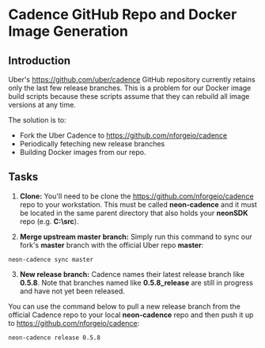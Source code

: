 # Cadence GitHub Repo and Docker Image Generation

## Introduction

Uber's https://github.com/uber/cadence GitHub repository currently retains only the last few release branches.  This is a problem for our Docker image build scripts because these scripts assume that they can rebuild all image versions at any time.

The solution is to:

* Fork the Uber Cadence to https://github.com/nforgeio/cadence
* Periodically feteching new release branches
* Building Docker images from our repo.

## Tasks

1. **Clone:** You'll need to be clone the https://github.com/nforgeio/cadence repo to your workstation.  This must be called **neon-cadence** and it must be located in the same parent directory that also holds your **neonSDK** repo (e.g. **C:\src**).

2. **Merge upstream master branch:** Simply run this command to sync our fork's **master** branch with the official Uber repo **master**:

  ```
  neon-cadence sync master
  ```

3. **New release branch:** Cadence names their latest release branch like **0.5.8**.  Note that branches named like **0.5.8_release** are still in progress and have not yet been released.

  You can use the command below to pull a new release branch from the official Cadence repo to your local **neon-cadence** repo and then push it up to https://github.com/nforgeio/cadence:

  ```
  neon-cadence release 0.5.8

  ```
